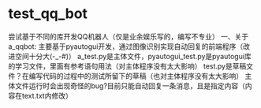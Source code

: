 # test_qq_bot
尝试基于不同的库开发QQ机器人（仅是业余娱乐写的，编写不专业）
一、关于a_qqbot:
    主要基于pyautogui开发，通过图像识别实现自动回复的前端程序（改进空间十分大(-_-#)）
    a_test.py是主体文件，pyautogui_test.py是pyautogui库的学习文件，里面有参考语句用法（对主体程序没有太大影响）
    test.py是草稿文件？在编写代码的过程中的测试所留下的草稿（也对主体程序没有太大影响）
    主体文件运行时会出现奇怪的bug?目前只能自动回复一条消息，且是指定内容（内容在text.txt内修改）

